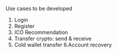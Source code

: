 Use cases to be developed 

1. Login
2. Register
3. ICO Recommendation
4. Transfer crypto: send & receive
5. Cold wallet transfer
6.Account recovery
